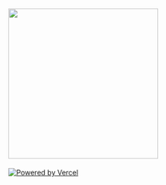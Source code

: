 # <img src="https://user-images.githubusercontent.com/26278705/120645097-55d3de00-c478-11eb-8b9b-6ec866f6c882.png" width="300" />
[![Powered by Vercel](https://www.datocms-assets.com/31049/1618983297-powered-by-vercel.svg)](https://vercel.com/?utm_source=saltysimulations&utm_campaign=oss)
